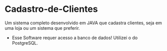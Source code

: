 # Cadastro-de-Clientes
Um sistema completo desenvolvido em JAVA que cadastra clientes, seja em uma loja ou um sistema que preferir.

- Esse Software requer acesso a banco de dados!
Utilizei o do PostgreSQL.
